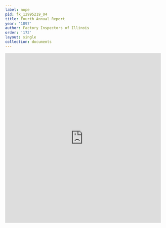 ```yaml
---
label: nope
pid: fk_12995219_04
title: Fourth Annual Report
year: '1897'
author: Factory Inspectors of Illinois
order: '172'
layout: single
collection: documents
---
```

<iframe src="https://northwestern.app.box.com/embed/s/22vkexthcq60iy459x67y2g3b4o5pa13?sortColumn=date&view=list" width="100%" height="550" frameborder="0" allowfullscreen webkitallowfullscreen msallowfullscreen></iframe>
